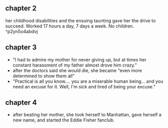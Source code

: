
## chapter 2

her childhood disabilities and the ensuing taunting gave her the drive to succeed. Worked 17 hours a day, 7 days a week.  No children. ^p2yn5o4abdvj

## chapter 3

- "I had to admire my mother for never giving up, but at times her constant harassment of my father almost drove him crazy."
- after the doctors said she would die, she became "even more determined to show them all"
- "Practical is all you know.... you are a miserable human being... and you need an excuse for it. Well, I'm sick and tired of being your excuse."

## chapter 4

- after beating her mother, she took herself to Manhattan, gave herself a new name, and started the Eddie Fisher fanclub. 